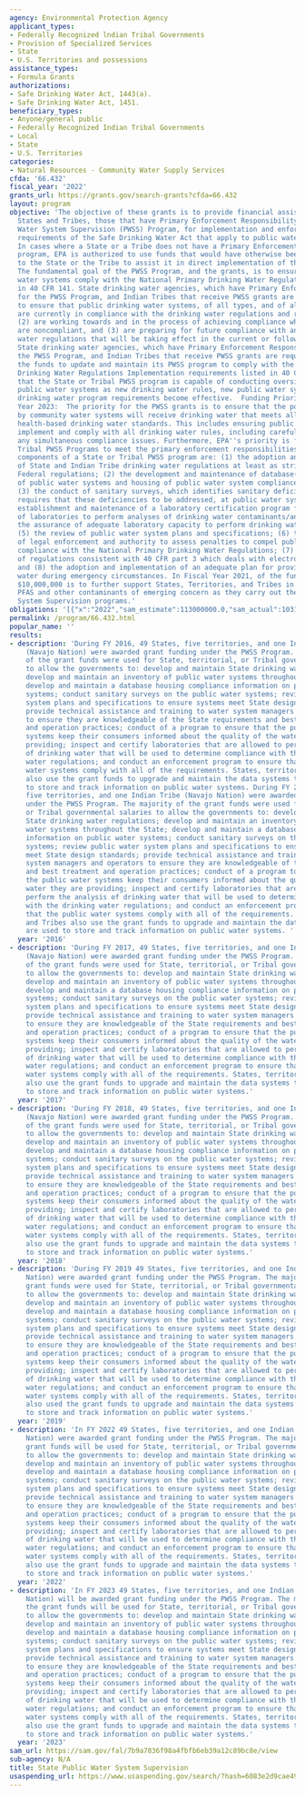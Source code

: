 ```yaml
---
agency: Environmental Protection Agency
applicant_types:
- Federally Recognized lndian Tribal Governments
- Provision of Specialized Services
- State
- U.S. Territories and possessions
assistance_types:
- Formula Grants
authorizations:
- Safe Drinking Water Act, 1443(a).
- Safe Drinking Water Act, 1451.
beneficiary_types:
- Anyone/general public
- Federally Recognized Indian Tribal Governments
- Local
- State
- U.S. Territories
categories:
- Natural Resources - Community Water Supply Services
cfda: '66.432'
fiscal_year: '2022'
grants_url: https://grants.gov/search-grants?cfda=66.432
layout: program
objective: 'The objective of these grants is to provide financial assistance to eligible
  States and Tribes, those that have Primary Enforcement Responsibility for the Public
  Water System Supervision (PWSS) Program, for implementation and enforcement of the
  requirements of the Safe Drinking Water Act that apply to public water systems.
  In cases where a State or a Tribe does not have a Primary Enforcement Responsibility
  program, EPA is authorized to use funds that would have otherwise been made available
  to the State or the Tribe to assist it in direct implementation of the PWSS program.
  The fundamental goal of the PWSS Program, and the grants, is to ensure that public
  water systems comply with the National Primary Drinking Water Regulations listed
  in 40 CFR 141. State drinking water agencies, which have Primary Enforcement Responsibility
  for the PWSS Program, and Indian Tribes that receive PWSS grants are to use them
  to ensure that public drinking water systems, of all types, and of all sizes: (1)
  are currently in compliance with the drinking water regulations and remain in compliance,
  (2) are working towards and in the process of achieving compliance when these systems
  are noncompliant, and (3) are preparing for future compliance with any new drinking
  water regulations that will be taking effect in the current or following year. Furthermore,
  State drinking water agencies, which have Primary Enforcement Responsibility for
  the PWSS Program, and Indian Tribes that receive PWSS grants are required to use
  the funds to update and maintain its PWSS program to comply with the National Primary
  Drinking Water Regulations Implementation requirements listed in 40 CFR 142 to ensure
  that the State or Tribal PWSS program is capable of conducting oversight of all
  public water systems as new drinking water rules, new public water systems, and/or
  drinking water program requirements become effective.  Funding Priority - Fiscal
  Year 2023:  The priority for the PWSS grants is to ensure that the population served
  by community water systems will receive drinking water that meets all applicable
  health-based drinking water standards. This includes ensuring public water systems
  implement and comply with all drinking water rules, including carefully considering
  any simultaneous compliance issues. Furthermore, EPA''s priority is for States and
  Tribal PWSS Programs to meet the primary enforcement responsibilities. The primary
  components of a State or Tribal PWSS program are: (1) the adoption and implementation
  of State and Indian Tribe drinking water regulations at least as stringent as the
  Federal regulations; (2) the development and maintenance of database(s) of an inventory
  of public water systems and housing of public water system compliance information;
  (3) the conduct of sanitary surveys, which identifies sanitary deficiencies and
  requires that these deficiencies to be addressed, at public water systems; (4) the
  establishment and maintenance of a laboratory certification program for approval
  of laboratories to perform analyses of drinking water contaminants/analytes, including
  the assurance of adequate laboratory capacity to perform drinking water analyses;
  (5) the review of public water system plans and specifications; (6) the establishment
  of legal enforcement and authority to assess penalties to compel public water systems''
  compliance with the National Primary Drinking Water Regulations; (7) the adoption
  of regulations consistent with 40 CFR part 3 which deals with electronic documents;
  and (8) the adoption and implementation of an adequate plan for providing safe drinking
  water during emergency circumstances. In Fiscal Year 2021, of the funds provided,
  $10,000,000 is to further support States, Territories, and Tribes in addressing
  PFAS and other contaminants of emerging concern as they carry out their Public Water
  System Supervision programs.'
obligations: '[{"x":"2022","sam_estimate":113000000.0,"sam_actual":103172299.0,"usa_spending_actual":42822270.0},{"x":"2023","sam_estimate":121500000.0,"sam_actual":0.0,"usa_spending_actual":46071306.0},{"x":"2024","sam_estimate":132566000.0,"sam_actual":0.0,"usa_spending_actual":29847223.0}]'
permalink: /program/66.432.html
popular_name: ''
results:
- description: 'During FY 2016, 49 States, five territories, and one Indian Tribe
    (Navajo Nation) were awarded grant funding under the PWSS Program. The majority
    of the grant funds were used for State, territorial, or Tribal governmental salaries
    to allow the governments to: develop and maintain State drinking water regulations;
    develop and maintain an inventory of public water systems throughout the State;
    develop and maintain a database housing compliance information on public water
    systems; conduct sanitary surveys on the public water systems; review public water
    system plans and specifications to ensure systems meet State design standards;
    provide technical assistance and training to water system managers and operators
    to ensure they are knowledgeable of the State requirements and best treatment
    and operation practices; conduct of a program to ensure that the public water
    systems keep their consumers informed about the quality of the water they are
    providing; inspect and certify laboratories that are allowed to perform the analysis
    of drinking water that will be used to determine compliance with the drinking
    water regulations; and conduct an enforcement program to ensure that the public
    water systems comply with all of the requirements. States, territories, and Tribes
    also use the grant funds to upgrade and maintain the data systems that are used
    to store and track information on public water systems. During FY 2016, 49 States,
    five territories, and one Indian Tribe (Navajo Nation) were awarded grant funding
    under the PWSS Program. The majority of the grant funds were used for State, territorial,
    or Tribal governmental salaries to allow the governments to: develop and maintain
    State drinking water regulations; develop and maintain an inventory of public
    water systems throughout the State; develop and maintain a database housing compliance
    information on public water systems; conduct sanitary surveys on the public water
    systems; review public water system plans and specifications to ensure systems
    meet State design standards; provide technical assistance and training to water
    system managers and operators to ensure they are knowledgeable of the State requirements
    and best treatment and operation practices; conduct of a program to ensure that
    the public water systems keep their consumers informed about the quality of the
    water they are providing; inspect and certify laboratories that are allowed to
    perform the analysis of drinking water that will be used to determine compliance
    with the drinking water regulations; and conduct an enforcement program to ensure
    that the public water systems comply with all of the requirements. States, territories,
    and Tribes also use the grant funds to upgrade and maintain the data systems that
    are used to store and track information on public water systems. '
  year: '2016'
- description: 'During FY 2017, 49 States, five territories, and one Indian Tribe
    (Navajo Nation) were awarded grant funding under the PWSS Program. The majority
    of the grant funds were used for State, territorial, or Tribal governmental salaries
    to allow the governments to: develop and maintain State drinking water regulations;
    develop and maintain an inventory of public water systems throughout the State;
    develop and maintain a database housing compliance information on public water
    systems; conduct sanitary surveys on the public water systems; review public water
    system plans and specifications to ensure systems meet State design standards;
    provide technical assistance and training to water system managers and operators
    to ensure they are knowledgeable of the State requirements and best treatment
    and operation practices; conduct of a program to ensure that the public water
    systems keep their consumers informed about the quality of the water they are
    providing; inspect and certify laboratories that are allowed to perform the analysis
    of drinking water that will be used to determine compliance with the drinking
    water regulations; and conduct an enforcement program to ensure that the public
    water systems comply with all of the requirements. States, territories, and Tribes
    also use the grant funds to upgrade and maintain the data systems that are used
    to store and track information on public water systems.'
  year: '2017'
- description: 'During FY 2018, 49 States, five territories, and one Indian Tribe
    (Navajo Nation) were awarded grant funding under the PWSS Program. The majority
    of the grant funds were used for State, territorial, or Tribal governmental salaries
    to allow the governments to: develop and maintain State drinking water regulations;
    develop and maintain an inventory of public water systems throughout the State;
    develop and maintain a database housing compliance information on public water
    systems; conduct sanitary surveys on the public water systems; review public water
    system plans and specifications to ensure systems meet State design standards;
    provide technical assistance and training to water system managers and operators
    to ensure they are knowledgeable of the State requirements and best treatment
    and operation practices; conduct of a program to ensure that the public water
    systems keep their consumers informed about the quality of the water they are
    providing; inspect and certify laboratories that are allowed to perform the analysis
    of drinking water that will be used to determine compliance with the drinking
    water regulations; and conduct an enforcement program to ensure that the public
    water systems comply with all of the requirements. States, territories, and Tribes
    also use the grant funds to upgrade and maintain the data systems that are used
    to store and track information on public water systems.'
  year: '2018'
- description: 'During FY 2019 49 States, five territories, and one Indian Tribe (Navajo
    Nation) were awarded grant funding under the PWSS Program. The majority of the
    grant funds were used for State, territorial, or Tribal governmental salaries
    to allow the governments to: develop and maintain State drinking water regulations;
    develop and maintain an inventory of public water systems throughout the State;
    develop and maintain a database housing compliance information on public water
    systems; conduct sanitary surveys on the public water systems; review public water
    system plans and specifications to ensure systems meet State design standards;
    provide technical assistance and training to water system managers and operators
    to ensure they are knowledgeable of the State requirements and best treatment
    and operation practices; conduct of a program to ensure that the public water
    systems keep their consumers informed about the quality of the water they are
    providing; inspect and certify laboratories that are allowed to perform the analysis
    of drinking water that will be used to determine compliance with the drinking
    water regulations; and conduct an enforcement program to ensure that the public
    water systems comply with all of the requirements. States, territories, and Tribes
    also used the grant funds to upgrade and maintain the data systems that are used
    to store and track information on public water systems.'
  year: '2019'
- description: 'In FY 2022 49 States, five territories, and one Indian Tribe (Navajo
    Nation) were awarded grant funding under the PWSS Program. The majority of the
    grant funds will be used for State, territorial, or Tribal governmental salaries
    to allow the governments to: develop and maintain State drinking water regulations;
    develop and maintain an inventory of public water systems throughout the State;
    develop and maintain a database housing compliance information on public water
    systems; conduct sanitary surveys on the public water systems; review public water
    system plans and specifications to ensure systems meet State design standards;
    provide technical assistance and training to water system managers and operators
    to ensure they are knowledgeable of the State requirements and best treatment
    and operation practices; conduct of a program to ensure that the public water
    systems keep their consumers informed about the quality of the water they are
    providing; inspect and certify laboratories that are allowed to perform the analysis
    of drinking water that will be used to determine compliance with the drinking
    water regulations; and conduct an enforcement program to ensure that the public
    water systems comply with all of the requirements. States, territories, and Tribes
    also use the grant funds to upgrade and maintain the data systems that are used
    to store and track information on public water systems.'
  year: '2022'
- description: 'In FY 2023 49 States, five territories, and one Indian Tribe (Navajo
    Nation) will be awarded grant funding under the PWSS Program. The majority of
    the grant funds will be used for State, territorial, or Tribal governmental salaries
    to allow the governments to: develop and maintain State drinking water regulations;
    develop and maintain an inventory of public water systems throughout the State;
    develop and maintain a database housing compliance information on public water
    systems; conduct sanitary surveys on the public water systems; review public water
    system plans and specifications to ensure systems meet State design standards;
    provide technical assistance and training to water system managers and operators
    to ensure they are knowledgeable of the State requirements and best treatment
    and operation practices; conduct of a program to ensure that the public water
    systems keep their consumers informed about the quality of the water they are
    providing; inspect and certify laboratories that are allowed to perform the analysis
    of drinking water that will be used to determine compliance with the drinking
    water regulations; and conduct an enforcement program to ensure that the public
    water systems comply with all of the requirements. States, territories, and Tribes
    also use the grant funds to upgrade and maintain the data systems that are used
    to store and track information on public water systems.'
  year: '2023'
sam_url: https://sam.gov/fal/7b9a7836f98a4fbfb6eb39a12c89bc8e/view
sub-agency: N/A
title: State Public Water System Supervision
usaspending_url: https://www.usaspending.gov/search/?hash=6083e2d9cae49f9cd1dff1504cf7b055
---
```

